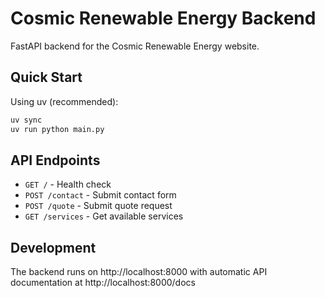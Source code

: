 # Cosmic Renewable Energy Backend

FastAPI backend for the Cosmic Renewable Energy website.

## Quick Start

Using uv (recommended):
```bash
uv sync
uv run python main.py
```

## API Endpoints

- `GET /` - Health check
- `POST /contact` - Submit contact form
- `POST /quote` - Submit quote request
- `GET /services` - Get available services

## Development

The backend runs on http://localhost:8000 with automatic API documentation at http://localhost:8000/docs